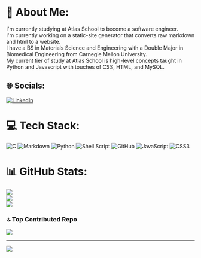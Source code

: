 # 💫 About Me:
I'm currently studying at Atlas School to become a software engineer.<br>I'm currently working on a static-site generator that converts raw markdown and html to a website. <br>I have a BS in Materials Science and Engineering with a Double Major in Biomedical Engineering from Carnegie Mellon University.<br>My current tier of study at Atlas School is high-level concepts taught in Python and Javascript with touches of CSS, HTML, and MySQL.<br>


## 🌐 Socials:
[![LinkedIn](https://img.shields.io/badge/LinkedIn-%230077B5.svg?logo=linkedin&logoColor=white)](https://linkedin.com/in/stephenjnewby) 

# 💻 Tech Stack:
![C](https://img.shields.io/badge/c-%2300599C.svg?style=for-the-badge&logo=c&logoColor=white) ![Markdown](https://img.shields.io/badge/markdown-%23000000.svg?style=for-the-badge&logo=markdown&logoColor=white) ![Python](https://img.shields.io/badge/python-3670A0?style=for-the-badge&logo=python&logoColor=ffdd54) ![Shell Script](https://img.shields.io/badge/shell_script-%23121011.svg?style=for-the-badge&logo=gnu-bash&logoColor=white) ![GitHub](https://img.shields.io/badge/github-%23121011.svg?style=for-the-badge&logo=github&logoColor=white) ![JavaScript](https://img.shields.io/badge/javascript-%23323330.svg?style=for-the-badge&logo=javascript&logoColor=%23F7DF1E) ![CSS3](https://img.shields.io/badge/css3-%231572B6.svg?style=for-the-badge&logo=css3&logoColor=white)
# 📊 GitHub Stats:
![](https://github-readme-stats.vercel.app/api?username=TheSnewby&theme=darcula&hide_border=false&include_all_commits=false&count_private=false)<br/>
![](https://github-readme-streak-stats.herokuapp.com/?user=TheSnewby&theme=darcula&hide_border=false)<br/>
![](https://github-readme-stats.vercel.app/api/top-langs/?username=TheSnewby&theme=darcula&hide_border=false&include_all_commits=false&count_private=false&layout=compact)

### 🔝 Top Contributed Repo
![](https://github-contributor-stats.vercel.app/api?username=TheSnewby&limit=5&theme=dark&combine_all_yearly_contributions=true)

---
[![](https://visitcount.itsvg.in/api?id=TheSnewby&icon=0&color=0)](https://visitcount.itsvg.in)

<!-- Proudly created with GPRM ( https://gprm.itsvg.in ) -->
